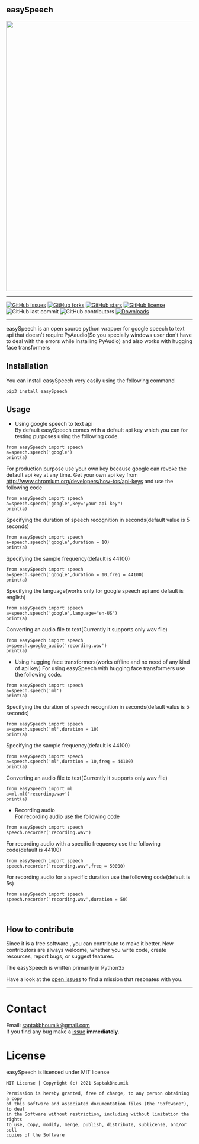 ## easySpeech
<p align="center">
<a href="https://github.com/SaptakBhoumik/easySpeech/"><img width="727" src="https://img.shields.io/badge/easySpeech-lightgray.svg?logo=appveyor&longCache=true&style=popout"></a>
</p> 

---
[![GitHub issues](https://img.shields.io/github/issues/SaptakBhoumik/easySpeech)](https://github.com/SaptakBhoumik/easySpeech/issues)
[![GitHub forks](https://img.shields.io/github/forks/SaptakBhoumik/easySpeech)](https://github.com/SaptakBhoumik/easySpeech/network/members)
[![GitHub stars](https://img.shields.io/github/stars/SaptakBhoumik/easySpeech)](https://github.com/SaptakBhoumik/easySpeech/stargazers)
[![GitHub license](https://img.shields.io/github/license/SaptakBhoumik/easySpeech)](https://www.github.com/SaptakBhoumik/easySpeech/tree/master/LICENSE)
![GitHub last commit](https://img.shields.io/github/last-commit/SaptakBhoumik/easySpeech)
![GitHub contributors](https://img.shields.io/github/contributors/SaptakBhoumik/easySpeech)
[![Downloads](https://static.pepy.tech/badge/easySpeech)](https://pypi.org/project/easySpeech)

<hr>
easySpeech is an open source python wrapper for google speech to text api that doesn't require PyAaudio(So you specially windows user don't have to deal with the errors while installing PyAudio) and also works with hugging face transformers
<br>


## Installation
You can install easySpeech very easily using the following command<br>
```
pip3 install easySpeech
```

## Usage
* Using google speech to text api <br>
By default easySpeech comes with a default api key which you can for testing purposes using the following code.
```
from easySpeech import speech
a=speech.speech('google')
print(a)
```
For production purpose use your own key because google can revoke the default api key at any time. Get your own api key from http://www.chromium.org/developers/how-tos/api-keys and use the following code
```
from easySpeech import speech
a=speech.speech('google',key="your api key")
print(a)
```
Specifying the duration of speech recognition in seconds(default value is 5 seconds)
```
from easySpeech import speech
a=speech.speech('google',duration = 10)
print(a)
```
Specifying the sample frequency(default is 44100)
```
from easySpeech import speech
a=speech.speech('google',duration = 10,freq = 44100)
print(a)
```
Specifying the language(works only for google speech api and default is english)
```
from easySpeech import speech
a=speech.speech('google',language="en-US")
print(a)
```
Converting an audio file to text(Currently it supports only wav file)
```
from easySpeech import speech
a=speech.google_audio('recording.wav')
print(a)
```

* Using hugging face transformers(works offline and no need of any kind of api key)
For using easySpeech with hugging face transformers use the following code.
```
from easySpeech import speech
a=speech.speech('ml')
print(a)
```
Specifying the duration of speech recognition in seconds(default valus is 5 seconds)
```
from easySpeech import speech
a=speech.speech('ml',duration = 10)
print(a)
```
Specifying the sample frequency(default is 44100)
```
from easySpeech import speech
a=speech.speech('ml',duration = 10,freq = 44100)
print(a)
```
Converting an audio file to text(Currently it supports only wav file)
```
from easySpeech import ml
a=ml.ml('recording.wav')
print(a)
```
* Recording audio <br>
For recording audio use the following code
```
from easySpeech import speech
speech.recorder('recording.wav')
```
For recording audio with a specific frequency use the following code(default is 44100)
```
from easySpeech import speech
speech.recorder('recording.wav',freq = 50000)
```
For recording audio for a specific duration use the following code(default is 5s)
```
from easySpeech import speech
speech.recorder('recording.wav',duration = 50)
```
<br>


## How to contribute
Since it is a free software , you can contribute to make it better. New contributors are always welcome, whether you write code, create resources, report bugs, or suggest features.

The easySpeech is written primarily in Python3x

Have a look at the [open issues](https://github.com/SaptakBhoumik/easySpeech/issues) to find a mission that resonates with you.


<hr>

# Contact
Email: saptakbhoumik@gmail.com <br />
If you find any bug make a <a href="https://github.com/SaptakBhoumik/easySpeech/issues">issue</a> **immediately.**
<br>

# License
easySpeech is lisenced under MIT license
```
MIT License | Copyright (c) 2021 SaptakBhoumik

Permission is hereby granted, free of charge, to any person obtaining a copy
of this software and associated documentation files (the "Software"), to deal
in the Software without restriction, including without limitation the rights
to use, copy, modify, merge, publish, distribute, sublicense, and/or sell
copies of the Software
```

